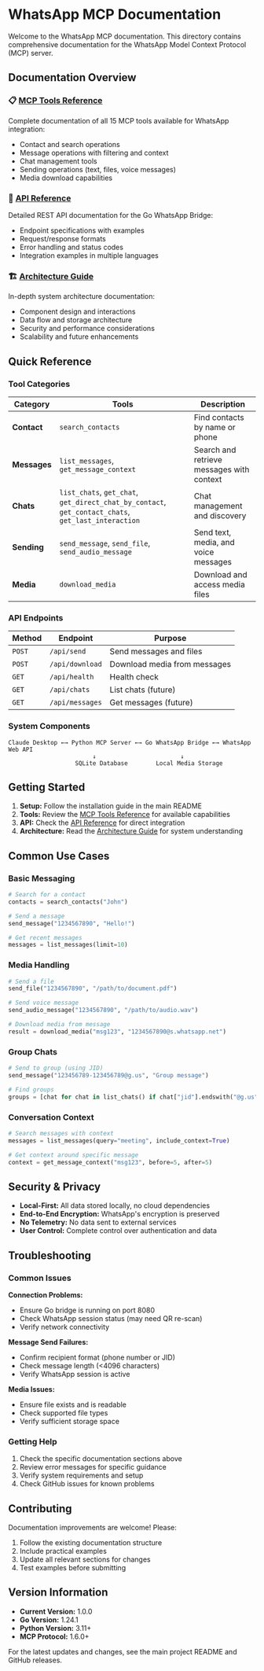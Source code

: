 # WhatsApp MCP Documentation

Welcome to the WhatsApp MCP documentation. This directory contains comprehensive documentation for the WhatsApp Model Context Protocol (MCP) server.

## Documentation Overview

### 📋 [MCP Tools Reference](./mcp-tools.md)
Complete documentation of all 15 MCP tools available for WhatsApp integration:
- Contact and search operations
- Message operations with filtering and context
- Chat management tools
- Sending operations (text, files, voice messages)
- Media download capabilities

### 🔌 [API Reference](./api-reference.md)
Detailed REST API documentation for the Go WhatsApp Bridge:
- Endpoint specifications with examples
- Request/response formats
- Error handling and status codes
- Integration examples in multiple languages

### 🏗️ [Architecture Guide](./architecture.md)
In-depth system architecture documentation:
- Component design and interactions
- Data flow and storage architecture
- Security and performance considerations
- Scalability and future enhancements

## Quick Reference

### Tool Categories

| Category | Tools | Description |
|----------|-------|-------------|
| **Contact** | `search_contacts` | Find contacts by name or phone |
| **Messages** | `list_messages`, `get_message_context` | Search and retrieve messages with context |
| **Chats** | `list_chats`, `get_chat`, `get_direct_chat_by_contact`, `get_contact_chats`, `get_last_interaction` | Chat management and discovery |
| **Sending** | `send_message`, `send_file`, `send_audio_message` | Send text, media, and voice messages |
| **Media** | `download_media` | Download and access media files |

### API Endpoints

| Method | Endpoint | Purpose |
|--------|----------|---------|
| `POST` | `/api/send` | Send messages and files |
| `POST` | `/api/download` | Download media from messages |
| `GET` | `/api/health` | Health check |
| `GET` | `/api/chats` | List chats (future) |
| `GET` | `/api/messages` | Get messages (future) |

### System Components

```
Claude Desktop ←→ Python MCP Server ←→ Go WhatsApp Bridge ←→ WhatsApp Web API
                        ↓                        ↓
                   SQLite Database        Local Media Storage
```

## Getting Started

1. **Setup:** Follow the installation guide in the main README
2. **Tools:** Review the [MCP Tools Reference](./mcp-tools.md) for available capabilities
3. **API:** Check the [API Reference](./api-reference.md) for direct integration
4. **Architecture:** Read the [Architecture Guide](./architecture.md) for system understanding

## Common Use Cases

### Basic Messaging
```python
# Search for a contact
contacts = search_contacts("John")

# Send a message
send_message("1234567890", "Hello!")

# Get recent messages
messages = list_messages(limit=10)
```

### Media Handling
```python
# Send a file
send_file("1234567890", "/path/to/document.pdf")

# Send voice message
send_audio_message("1234567890", "/path/to/audio.wav")

# Download media from message
result = download_media("msg123", "1234567890@s.whatsapp.net")
```

### Group Chats
```python
# Send to group (using JID)
send_message("123456789-123456789@g.us", "Group message")

# Find groups
groups = [chat for chat in list_chats() if chat["jid"].endswith("@g.us")]
```

### Conversation Context
```python
# Search messages with context
messages = list_messages(query="meeting", include_context=True)

# Get context around specific message
context = get_message_context("msg123", before=5, after=5)
```

## Security & Privacy

- **Local-First:** All data stored locally, no cloud dependencies
- **End-to-End Encryption:** WhatsApp's encryption is preserved
- **No Telemetry:** No data sent to external services
- **User Control:** Complete control over authentication and data

## Troubleshooting

### Common Issues

**Connection Problems:**
- Ensure Go bridge is running on port 8080
- Check WhatsApp session status (may need QR re-scan)
- Verify network connectivity

**Message Send Failures:**
- Confirm recipient format (phone number or JID)
- Check message length (<4096 characters)
- Verify WhatsApp session is active

**Media Issues:**
- Ensure file exists and is readable
- Check supported file types
- Verify sufficient storage space

### Getting Help

1. Check the specific documentation sections above
2. Review error messages for specific guidance
3. Verify system requirements and setup
4. Check GitHub issues for known problems

## Contributing

Documentation improvements are welcome! Please:

1. Follow the existing documentation structure
2. Include practical examples
3. Update all relevant sections for changes
4. Test examples before submitting

## Version Information

- **Current Version:** 1.0.0
- **Go Version:** 1.24.1
- **Python Version:** 3.11+
- **MCP Protocol:** 1.6.0+

For the latest updates and changes, see the main project README and GitHub releases.